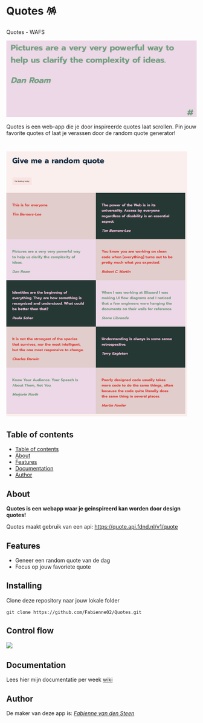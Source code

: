 # Quotes 🪅
Quotes - WAFS

<img src="https://github.com/Fabienne02/Quotes/blob/main/assets/Focus quote.jpg" width=530 >

Quotes is een web-app die je door inspireerde quotes laat scrollen.
Pin jouw favorite quotes of laat je verassen door de random quote generator!

# <img src="./assets/quotes.png" height="700" alt="banner">

## Table of contents
  - [Table of contents](#table-of-contents)
  - [About](#about)
  - [Features](#features)
  - [Documentation](#documentation)
  - [Author](#author)

## About
**Quotes is een webapp waar je geinspireerd kan worden door design quotes!**

Quotes maakt gebruik van een api: https://quote.api.fdnd.nl/v1/quote

## Features
<ul>
  <li>Geneer een random quote van de dag</li>
  <li>Focus op jouw favoriete quote</li>
</ul>

## Installing
Clone deze repository naar jouw lokale folder
```
git clone https://github.com/Fabienne02/Quotes.git
```

## Control flow
<img src="https://github.com/Fabienne02/Quotes/blob/main/assets/Control flow.jpg">

## Documentation
Lees hier mijn documentatie per week [wiki](https://github.com/Fabienne02/Quotes/wiki) 

## Author
De maker van deze app is: [*Fabienne van den Steen*](https://github.com/Fabienne02)


